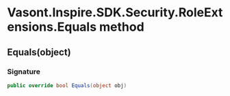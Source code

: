 # Vasont.Inspire.SDK.Security.RoleExtensions.Equals method
## Equals(object)
### Signature
```csharp
public override bool Equals(object obj)
```
